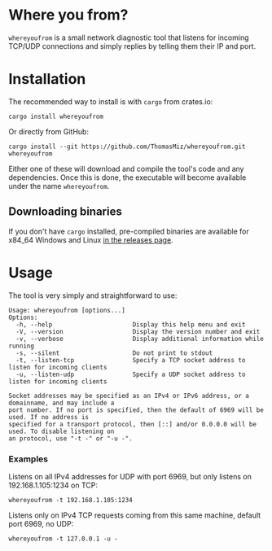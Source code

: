 # Where you from?
`whereyoufrom` is a small network diagnostic tool that listens for incoming TCP/UDP connections and simply replies by telling them their IP and port.

# Installation
The recommended way to install is with `cargo` from crates.io:
```
cargo install whereyoufrom
```

Or directly from GitHub:
```
cargo install --git https://github.com/ThomasMiz/whereyoufrom.git whereyoufrom
```

Either one of these will download and compile the tool's code and any dependencies. Once this is done, the executable will become available under the name `whereyoufrom`.

## Downloading binaries
If you don't have `cargo` installed, pre-compiled binaries are available for x84_64 Windows and Linux [in the releases page](https://github.com/ThomasMiz/whereyoufrom/releases).

# Usage
The tool is very simply and straightforward to use:
```
Usage: whereyoufrom [options...]
Options:
  -h, --help                      Display this help menu and exit
  -V, --version                   Display the version number and exit
  -v, --verbose                   Display additional information while running
  -s, --silent                    Do not print to stdout
  -t, --listen-tcp                Specify a TCP socket address to listen for incoming clients
  -u, --listen-udp                Specify a UDP socket address to listen for incoming clients

Socket addresses may be specified as an IPv4 or IPv6 address, or a domainname, and may include a
port number. If no port is specified, then the default of 6969 will be used. If no address is
specified for a transport protocol, then [::] and/or 0.0.0.0 will be used. To disable listening on
an protocol, use "-t -" or "-u -".
```

### Examples
Listens on all IPv4 addresses for UDP with port 6969, but only listens on 192.168.1.105:1234 on TCP:
```
whereyoufrom -t 192.168.1.105:1234
```

Listens only on IPv4 TCP requests coming from this same machine, default port 6969, no UDP:
```
whereyoufrom -t 127.0.0.1 -u -
```
